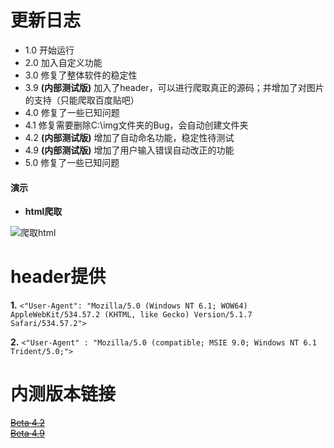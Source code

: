 更新日志
===

* 1.0 开始运行  
* 2.0 加入自定义功能  
* 3.0 修复了整体软件的稳定性  
* 3.9 __(内部测试版)__ 加入了header，可以进行爬取真正的源码；并增加了对图片的支持（只能爬取百度贴吧）  
* 4.0 修复了一些已知问题  
* 4.1 修复需要删除C:\img文件夹的Bug，会自动创建文件夹  
* 4.2 __(内部测试版)__ 增加了自动命名功能，稳定性待测试  
* 4.9 __(内部测试版)__ 增加了用户输入错误自动改正的功能  
* 5.0 修复了一些已知问题

#### 演示

* __html爬取__

![爬取html](https://github.com/chengzhilin2021/Python-Requests/blob/main/Pictures/requests%20html.gif)

header提供
===

__1.__
`<"User-Agent": "Mozilla/5.0 (Windows NT 6.1; WOW64) AppleWebKit/534.57.2 (KHTML, like Gecko) Version/5.1.7 Safari/534.57.2">`

__2.__
`<"User-Agent" : "Mozilla/5.0 (compatible; MSIE 9.0; Windows NT 6.1 Trident/5.0;">`

内测版本链接
===
~~[Beta 4.2](https://github.com/chengzhilin2021/Python-Requests/blob/main/beta/beta4.2.py)~~  
~~[Beta 4.9](https://github.com/chengzhilin2021/Python-Requests/blob/main/beta/beta4.9.py)~~  
